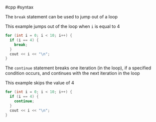#cpp #syntax

The `break` statement can be used to jump out of a loop

This example jumps out of the loop when `i` is equal to 4

```c++
for (int i = 0; i < 10; i++) {  
  if (i == 4) {  
    break;  
  }  
  cout << i << "\n";  
}  
```

The `continue` statement breaks one iteration (in the loop), if a specified condition occurs, and continues with the next iteration in the loop

This example skips the value of 4

```c++
for (int i = 0; i < 10; i++) {  
  if (i == 4) {  
    continue;  
  }  
  cout << i << "\n";  
}
```